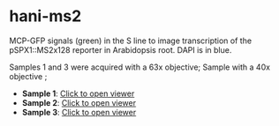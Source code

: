 # hani-ms2
 

MCP-GFP signals (green) in the S line to image transcription of the pSPX1::MS2x128 reporter in Arabidopsis root. DAPI is in blue.

Samples 1 and 3 were acquired with a 63x objective; Sample with a 40x objective ;

- **Sample 1**: [Click to open viewer](https://imjoy.io/lite?plugin=muellerflorian/hani-ms2:hani-ms2-sample-1)
- **Sample 2**: [Click to open viewer](https://imjoy.io/lite?plugin=muellerflorian/hani-ms2:hani-ms2-sample-2)
- **Sample 3**: [Click to open viewer](https://imjoy.io/lite?plugin=muellerflorian/hani-ms2:hani-ms2-sample-3)

